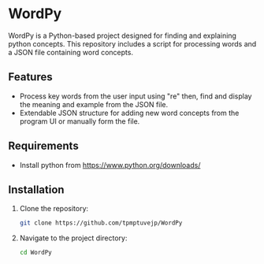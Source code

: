 # WordPy

WordPy is a Python-based project designed for finding and explaining python concepts. This repository includes a script for processing words and a JSON file containing word concepts.

## Features

- Process key words from the user input using "re" then, find and display the meaning and example from the JSON file.
- Extendable JSON structure for adding new word concepts from the program UI or manually form the file.

## Requirements

- Install python from https://www.python.org/downloads/

## Installation

1. Clone the repository:
    ```sh
    git clone https://github.com/tpmptuvejp/WordPy
    ```

2. Navigate to the project directory:
    ```sh
    cd WordPy
    ```
